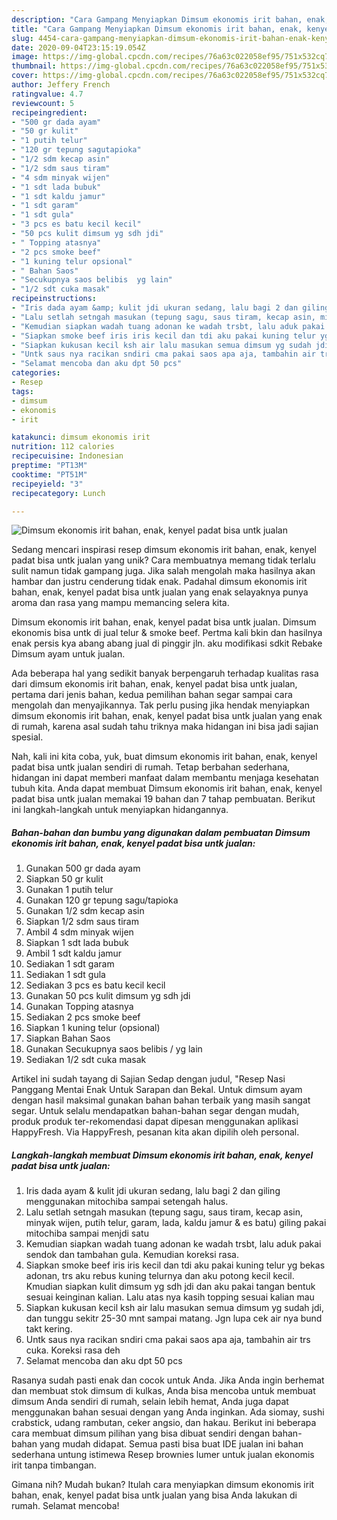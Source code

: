 ```yaml
---
description: "Cara Gampang Menyiapkan Dimsum ekonomis irit bahan, enak, kenyel padat bisa untk jualan Anti Gagal"
title: "Cara Gampang Menyiapkan Dimsum ekonomis irit bahan, enak, kenyel padat bisa untk jualan Anti Gagal"
slug: 4454-cara-gampang-menyiapkan-dimsum-ekonomis-irit-bahan-enak-kenyel-padat-bisa-untk-jualan-anti-gagal
date: 2020-09-04T23:15:19.054Z
image: https://img-global.cpcdn.com/recipes/76a63c022058ef95/751x532cq70/dimsum-ekonomis-irit-bahan-enak-kenyel-padat-bisa-untk-jualan-foto-resep-utama.jpg
thumbnail: https://img-global.cpcdn.com/recipes/76a63c022058ef95/751x532cq70/dimsum-ekonomis-irit-bahan-enak-kenyel-padat-bisa-untk-jualan-foto-resep-utama.jpg
cover: https://img-global.cpcdn.com/recipes/76a63c022058ef95/751x532cq70/dimsum-ekonomis-irit-bahan-enak-kenyel-padat-bisa-untk-jualan-foto-resep-utama.jpg
author: Jeffery French
ratingvalue: 4.7
reviewcount: 5
recipeingredient:
- "500 gr dada ayam"
- "50 gr kulit"
- "1 putih telur"
- "120 gr tepung sagutapioka"
- "1/2 sdm kecap asin"
- "1/2 sdm saus tiram"
- "4 sdm minyak wijen"
- "1 sdt lada bubuk"
- "1 sdt kaldu jamur"
- "1 sdt garam"
- "1 sdt gula"
- "3 pcs es batu kecil kecil"
- "50 pcs kulit dimsum yg sdh jdi"
- " Topping atasnya"
- "2 pcs smoke beef"
- "1 kuning telur opsional"
- " Bahan Saos"
- "Secukupnya saos belibis  yg lain"
- "1/2 sdt cuka masak"
recipeinstructions:
- "Iris dada ayam &amp; kulit jdi ukuran sedang, lalu bagi 2 dan giling menggunakan mitochiba sampai setengah halus."
- "Lalu setlah setngah masukan (tepung sagu, saus tiram, kecap asin, minyak wijen, putih telur, garam, lada, kaldu jamur &amp; es batu) giling pakai mitochiba sampai menjdi satu"
- "Kemudian siapkan wadah tuang adonan ke wadah trsbt, lalu aduk pakai sendok dan tambahan gula. Kemudian koreksi rasa."
- "Siapkan smoke beef iris iris kecil dan tdi aku pakai kuning telur yg bekas adonan, trs aku rebus kuning telurnya dan aku potong kecil kecil. Kmudian siapkan kulit dimsum yg sdh jdi dan aku pakai tangan bentuk sesuai keinginan kalian. Lalu atas nya kasih topping sesuai kalian mau"
- "Siapkan kukusan kecil ksh air lalu masukan semua dimsum yg sudah jdi, dan tunggu sekitr 25-30 mnt sampai matang. Jgn lupa cek air nya bund takt kering."
- "Untk saus nya racikan sndiri cma pakai saos apa aja, tambahin air trs cuka. Koreksi rasa deh"
- "Selamat mencoba dan aku dpt 50 pcs"
categories:
- Resep
tags:
- dimsum
- ekonomis
- irit

katakunci: dimsum ekonomis irit 
nutrition: 112 calories
recipecuisine: Indonesian
preptime: "PT13M"
cooktime: "PT51M"
recipeyield: "3"
recipecategory: Lunch

---
```



![Dimsum ekonomis irit bahan, enak, kenyel padat bisa untk jualan](https://img-global.cpcdn.com/recipes/76a63c022058ef95/751x532cq70/dimsum-ekonomis-irit-bahan-enak-kenyel-padat-bisa-untk-jualan-foto-resep-utama.jpg)

Sedang mencari inspirasi resep dimsum ekonomis irit bahan, enak, kenyel padat bisa untk jualan yang unik? Cara membuatnya memang tidak terlalu sulit namun tidak gampang juga. Jika salah mengolah maka hasilnya akan hambar dan justru cenderung tidak enak. Padahal dimsum ekonomis irit bahan, enak, kenyel padat bisa untk jualan yang enak selayaknya punya aroma dan rasa yang mampu memancing selera kita.

Dimsum ekonomis irit bahan, enak, kenyel padat bisa untk jualan. Dimsum ekonomis bisa untk di jual telur &amp; smoke beef. Pertma kali bkin dan hasilnya enak persis kya abang abang jual di pinggir jln. aku modifikasi sdkit Rebake Dimsum ayam untuk jualan.

Ada beberapa hal yang sedikit banyak berpengaruh terhadap kualitas rasa dari dimsum ekonomis irit bahan, enak, kenyel padat bisa untk jualan, pertama dari jenis bahan, kedua pemilihan bahan segar sampai cara mengolah dan menyajikannya. Tak perlu pusing jika hendak menyiapkan dimsum ekonomis irit bahan, enak, kenyel padat bisa untk jualan yang enak di rumah, karena asal sudah tahu triknya maka hidangan ini bisa jadi sajian spesial.


Nah, kali ini kita coba, yuk, buat dimsum ekonomis irit bahan, enak, kenyel padat bisa untk jualan sendiri di rumah. Tetap berbahan sederhana, hidangan ini dapat memberi manfaat dalam membantu menjaga kesehatan tubuh kita. Anda dapat membuat Dimsum ekonomis irit bahan, enak, kenyel padat bisa untk jualan memakai 19 bahan dan 7 tahap pembuatan. Berikut ini langkah-langkah untuk menyiapkan hidangannya.

<!--inarticleads1-->

##### Bahan-bahan dan bumbu yang digunakan dalam pembuatan Dimsum ekonomis irit bahan, enak, kenyel padat bisa untk jualan:

1. Gunakan 500 gr dada ayam
1. Siapkan 50 gr kulit
1. Gunakan 1 putih telur
1. Gunakan 120 gr tepung sagu/tapioka
1. Gunakan 1/2 sdm kecap asin
1. Siapkan 1/2 sdm saus tiram
1. Ambil 4 sdm minyak wijen
1. Siapkan 1 sdt lada bubuk
1. Ambil 1 sdt kaldu jamur
1. Sediakan 1 sdt garam
1. Sediakan 1 sdt gula
1. Sediakan 3 pcs es batu kecil kecil
1. Gunakan 50 pcs kulit dimsum yg sdh jdi
1. Gunakan  Topping atasnya
1. Sediakan 2 pcs smoke beef
1. Siapkan 1 kuning telur (opsional)
1. Siapkan  Bahan Saos
1. Gunakan Secukupnya saos belibis / yg lain
1. Sediakan 1/2 sdt cuka masak


Artikel ini sudah tayang di Sajian Sedap dengan judul, &#34;Resep Nasi Panggang Mentai Enak Untuk Sarapan dan Bekal. Untuk dimsum ayam dengan hasil maksimal gunakan bahan bahan terbaik yang masih sangat segar. Untuk selalu mendapatkan bahan-bahan segar dengan mudah, produk produk ter-rekomendasi dapat dipesan menggunakan aplikasi HappyFresh. Via HappyFresh, pesanan kita akan dipilih oleh personal. 

<!--inarticleads2-->

##### Langkah-langkah membuat Dimsum ekonomis irit bahan, enak, kenyel padat bisa untk jualan:

1. Iris dada ayam &amp; kulit jdi ukuran sedang, lalu bagi 2 dan giling menggunakan mitochiba sampai setengah halus.
1. Lalu setlah setngah masukan (tepung sagu, saus tiram, kecap asin, minyak wijen, putih telur, garam, lada, kaldu jamur &amp; es batu) giling pakai mitochiba sampai menjdi satu
1. Kemudian siapkan wadah tuang adonan ke wadah trsbt, lalu aduk pakai sendok dan tambahan gula. Kemudian koreksi rasa.
1. Siapkan smoke beef iris iris kecil dan tdi aku pakai kuning telur yg bekas adonan, trs aku rebus kuning telurnya dan aku potong kecil kecil. Kmudian siapkan kulit dimsum yg sdh jdi dan aku pakai tangan bentuk sesuai keinginan kalian. Lalu atas nya kasih topping sesuai kalian mau
1. Siapkan kukusan kecil ksh air lalu masukan semua dimsum yg sudah jdi, dan tunggu sekitr 25-30 mnt sampai matang. Jgn lupa cek air nya bund takt kering.
1. Untk saus nya racikan sndiri cma pakai saos apa aja, tambahin air trs cuka. Koreksi rasa deh
1. Selamat mencoba dan aku dpt 50 pcs


Rasanya sudah pasti enak dan cocok untuk Anda. Jika Anda ingin berhemat dan membuat stok dimsum di kulkas, Anda bisa mencoba untuk membuat dimsum Anda sendiri di rumah, selain lebih hemat, Anda juga dapat menggunakan bahan sesuai dengan yang Anda inginkan. Ada siomay, sushi crabstick, udang rambutan, ceker angsio, dan hakau. Berikut ini beberapa cara membuat dimsum pilihan yang bisa dibuat sendiri dengan bahan-bahan yang mudah didapat. Semua pasti bisa buat IDE jualan ini bahan sederhana untung istimewa Resep brownies lumer untuk jualan ekonomis irit tanpa timbangan. 

Gimana nih? Mudah bukan? Itulah cara menyiapkan dimsum ekonomis irit bahan, enak, kenyel padat bisa untk jualan yang bisa Anda lakukan di rumah. Selamat mencoba!
